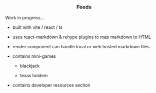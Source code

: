 <h3 align="center">Feeds</h3>

Work in progress...

- built with vite / react / ts

- uses react-markdown & rehype plugins to map markdown to HTML

- render component can handle local or web hosted markdown files

- contains mini-games

  - blackjack

  - texas holdem
  
- contains developer resources section